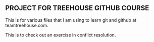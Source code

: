 ## PROJECT FOR TREEHOUSE GITHUB COURSE

This is for various files that I am using to learn git and github at teamtreehouse.com.

This is to check out an exercise in conflict resolution.
